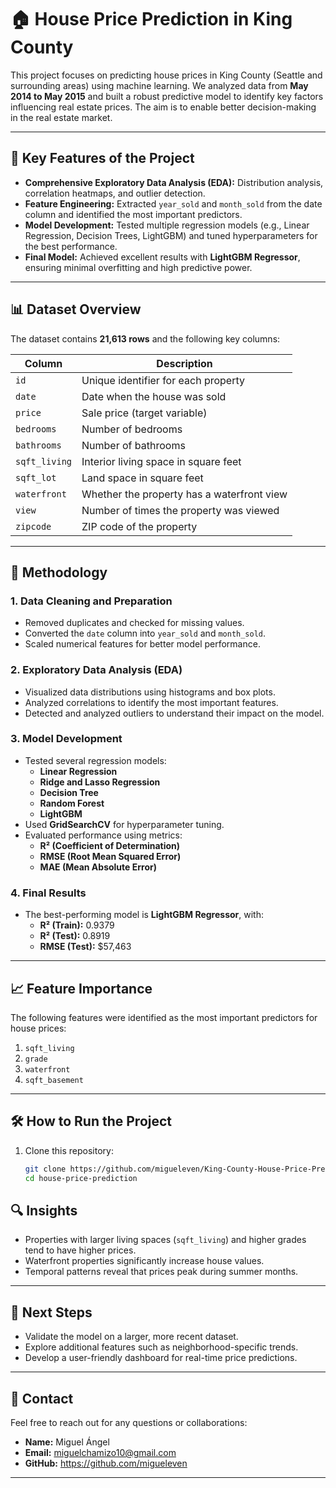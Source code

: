 # 🏠 House Price Prediction in King County

This project focuses on predicting house prices in King County (Seattle and surrounding areas) using machine learning. We analyzed data from **May 2014 to May 2015** and built a robust predictive model to identify key factors influencing real estate prices. The aim is to enable better decision-making in the real estate market.

---

## 🌟 **Key Features of the Project**
- **Comprehensive Exploratory Data Analysis (EDA):** Distribution analysis, correlation heatmaps, and outlier detection.
- **Feature Engineering:** Extracted `year_sold` and `month_sold` from the date column and identified the most important predictors.
- **Model Development:** Tested multiple regression models (e.g., Linear Regression, Decision Trees, LightGBM) and tuned hyperparameters for the best performance.
- **Final Model:** Achieved excellent results with **LightGBM Regressor**, ensuring minimal overfitting and high predictive power.

---

## 📊 **Dataset Overview**
The dataset contains **21,613 rows** and the following key columns:

| Column            | Description                                         |
|--------------------|-----------------------------------------------------|
| `id`              | Unique identifier for each property                 |
| `date`            | Date when the house was sold                        |
| `price`           | Sale price (target variable)                        |
| `bedrooms`        | Number of bedrooms                                  |
| `bathrooms`       | Number of bathrooms                                 |
| `sqft_living`     | Interior living space in square feet                |
| `sqft_lot`        | Land space in square feet                           |
| `waterfront`      | Whether the property has a waterfront view          |
| `view`            | Number of times the property was viewed             |
| `zipcode`         | ZIP code of the property                            |

---

## 🚀 **Methodology**
### **1. Data Cleaning and Preparation**
- Removed duplicates and checked for missing values.
- Converted the `date` column into `year_sold` and `month_sold`.
- Scaled numerical features for better model performance.

### **2. Exploratory Data Analysis (EDA)**
- Visualized data distributions using histograms and box plots.
- Analyzed correlations to identify the most important features.
- Detected and analyzed outliers to understand their impact on the model.

### **3. Model Development**
- Tested several regression models:
  - **Linear Regression**
  - **Ridge and Lasso Regression**
  - **Decision Tree**
  - **Random Forest**
  - **LightGBM**
- Used **GridSearchCV** for hyperparameter tuning.
- Evaluated performance using metrics:
  - **R² (Coefficient of Determination)**
  - **RMSE (Root Mean Squared Error)**
  - **MAE (Mean Absolute Error)**

### **4. Final Results**
- The best-performing model is **LightGBM Regressor**, with:
  - **R² (Train):** 0.9379
  - **R² (Test):** 0.8919
  - **RMSE (Test):** $57,463

---

## 📈 **Feature Importance**
The following features were identified as the most important predictors for house prices:
1. `sqft_living`
2. `grade`
3. `waterfront`
4. `sqft_basement`

---

## 🛠️ **How to Run the Project**
1. Clone this repository:
   ```bash
   git clone https://github.com/migueleven/King-County-House-Price-Prediction.git
   cd house-price-prediction

## 🔍 **Insights**
- Properties with larger living spaces (`sqft_living`) and higher grades tend to have higher prices.
- Waterfront properties significantly increase house values.
- Temporal patterns reveal that prices peak during summer months.

---

## 🌟 **Next Steps**
- Validate the model on a larger, more recent dataset.
- Explore additional features such as neighborhood-specific trends.
- Develop a user-friendly dashboard for real-time price predictions.

---

## 💬 **Contact**
Feel free to reach out for any questions or collaborations:
- **Name:** Miguel Ángel
- **Email:** miguelchamizo10@gmail.com
- **GitHub:** https://github.com/migueleven

---
